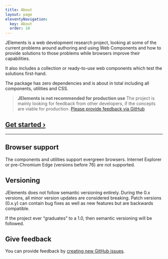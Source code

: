```yaml
---
title: About
layout: page
eleventyNavigation:
  key: About
  order: 10
---
```


JElements is a web development research project, looking at some of the current problems around authoring and using Web Components and how to provide solutions to those problems while browsers improve their capabilities.

It also includes a collection or ready-to-use web components which test the solutions first-hand.

The package has zero dependencies and is about <module-size></module-size> in total including all components, utilities and CSS.

> **JElements is not recommended for production use**
> The project is mainly looking for feedback from other developers, if the concepts are viable for production.
> [Please provide feedback via GitHub](https://github.com/jouni/j-elements)

## [Get started ›](/howto)

---

## Browser support
The components and utilities support evergreen browsers. Internet Explorer or pre-Chromium Edge (versions before 76) are not supported.

## Versioning

JElements does not follow semantic versioning entirely. During the 0.x versions, all minor version updates are considered breaking. Patch versions (0.x.y) can contain bug fixes as well as new features but are backwards compatible.

If the project ever “graduates” to a 1.0, then semantic versioning will be followed.

## Give feedback

You can provide feedback by [creating new GitHub issues](https://github.com/jouni/j-elements/issues/new).
